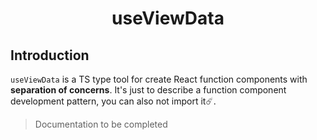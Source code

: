 <h1 align="center">
  useViewData
</h1>

## Introduction

`useViewData` is a TS type tool for create React function components with **separation of concerns**. It's just to describe a function component development pattern, you can also not import it☄️.

> Documentation to be completed
